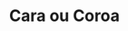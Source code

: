 ---
title: "Cara ou Coroa"
description: "Jogo de cara ou coroa, desenvolvido em Javascript e HTML5."
image: "/assets/img/labs/pitanga.png"
link: "/cara-coroa/" 
---